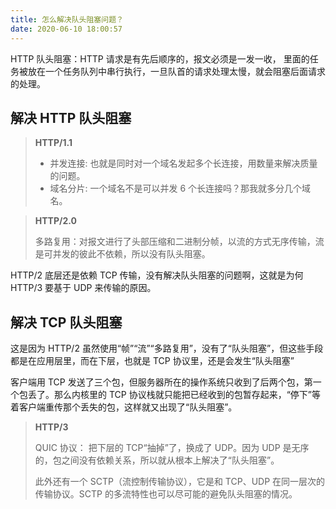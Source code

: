 ```yaml
---
title: 怎么解决队头阻塞问题？
date: 2020-06-10 18:00:57
---
```


HTTP 队头阻塞：HTTP 请求是有先后顺序的，报文必须是一发一收， 里面的任务被放在一个任务队列中串行执行，一旦队首的请求处理太慢，就会阻塞后面请求的处理。

## 解决 HTTP 队头阻塞

<blockquote class='box'>

**HTTP/1.1**

- 并发连接: 也就是同时对一个域名发起多个长连接，用数量来解决质量的问题。
- 域名分片: 一个域名不是可以并发 6 个长连接吗？那我就多分几个域名。

</blockquote>

<blockquote class='box'>

**HTTP/2.0**

多路复用：对报文进行了头部压缩和二进制分帧，以流的方式无序传输，流是可并发的彼此不依赖，所以没有队头阻塞。

</blockquote>

HTTP/2 底层还是依赖 TCP 传输，没有解决队头阻塞的问题啊，这就是为何 HTTP/3 要基于 UDP 来传输的原因。

## 解决 TCP 队头阻塞

这是因为 HTTP/2 虽然使用“帧”“流”“多路复用”，没有了“队头阻塞”，但这些手段都是在应用层里，而在下层，也就是 TCP 协议里，还是会发生“队头阻塞”

客户端用 TCP 发送了三个包，但服务器所在的操作系统只收到了后两个包，第一个包丢了。那么内核里的 TCP 协议栈就只能把已经收到的包暂存起来，“停下”等着客户端重传那个丢失的包，这样就又出现了“队头阻塞”。

<blockquote class='box'>

**HTTP/3**

QUIC 协议： 把下层的 TCP“抽掉”了，换成了 UDP。因为 UDP 是无序的，包之间没有依赖关系，所以就从根本上解决了“队头阻塞”。

此外还有一个 SCTP（流控制传输协议），它是和 TCP、UDP 在同一层次的传输协议。SCTP 的多流特性也可以尽可能的避免队头阻塞的情况。

</blockquote>
